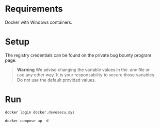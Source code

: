 # Requirements
Docker with Windows containers.

# Setup
The registry credentials can be found on the private bug bounty program page.

> **Warning**
> We advise changing the variable values in the *.env* file or use any other way. It is your responsability to secure those variables.
> Do not use the default provided values.


# Run
```
docker login docker.devosecu.xyz

docker compose up -d
```
